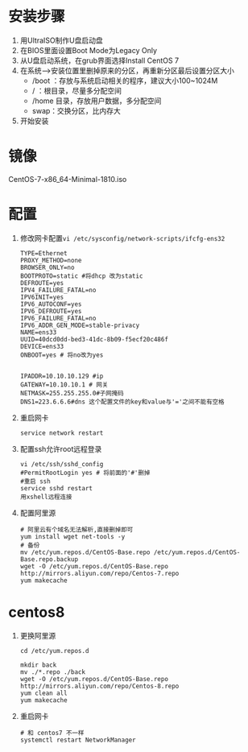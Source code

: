# 安装步骤

1. 用UltraISO制作U盘启动盘
2. 在BIOS里面设置Boot Mode为Legacy Only
3. 从U盘启动系统，在grub界面选择Install CentOS 7
4. 在系统-->安装位置里删掉原来的分区，再重新分区最后设置分区大小
   + /boot ：存放与系统启动相关的程序，建议大小100~1024M
   + / ：根目录，尽量多分配空间
   + /home 目录，存放用户数据，多分配空间
   + swap：交换分区，比内存大
5. 开始安装



# 镜像

CentOS-7-x86_64-Minimal-1810.iso





# 配置

1. 修改网卡配置`vi /etc/sysconfig/network-scripts/ifcfg-ens32`

   ```shell
   TYPE=Ethernet
   PROXY_METHOD=none
   BROWSER_ONLY=no
   BOOTPROTO=static #将dhcp 改为static
   DEFROUTE=yes
   IPV4_FAILURE_FATAL=no
   IPV6INIT=yes
   IPV6_AUTOCONF=yes
   IPV6_DEFROUTE=yes
   IPV6_FAILURE_FATAL=no
   IPV6_ADDR_GEN_MODE=stable-privacy
   NAME=ens33
   UUID=40dcd0dd-bed3-41dc-8b09-f5ecf20c486f
   DEVICE=ens33
   ONBOOT=yes # 将no改为yes
   
   
   IPADDR=10.10.10.129 #ip
   GATEWAY=10.10.10.1 # 网关
   NETMASK=255.255.255.0#子网掩码
   DNS1=223.6.6.6#dns 这个配置文件的key和value与'='之间不能有空格
   ```

2. 重启网卡

   ```shell
   service network restart
   ```

3. 配置ssh允许root远程登录

   ```shell
   vi /etc/ssh/sshd_config
   #PermitRootLogin yes # 将前面的'#'删掉
   #重启 ssh
   service sshd restart
   用xshell远程连接
   ```

5. 配置阿里源

   ```shell
   # 阿里云有个域名无法解析,直接删掉即可
   yum install wget net-tools -y
   # 备份
   mv /etc/yum.repos.d/CentOS-Base.repo /etc/yum.repos.d/CentOS-Base.repo.backup
   wget -O /etc/yum.repos.d/CentOS-Base.repo http://mirrors.aliyun.com/repo/Centos-7.repo
   yum makecache
   ```



# centos8 

1. 更换阿里源

   ```shell
   cd /etc/yum.repos.d
   
   mkdir back
   mv ./*.repo ./back
   wget -O /etc/yum.repos.d/CentOS-Base.repo http://mirrors.aliyun.com/repo/Centos-8.repo
   yum clean all
   yum makecache
   ```

2. 重启网卡

   ```shell
   # 和 centos7 不一样
   systemctl restart NetworkManager
   ```

   